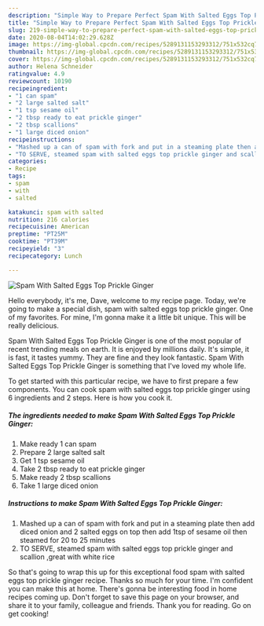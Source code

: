 ```yaml
---
description: "Simple Way to Prepare Perfect Spam With Salted Eggs Top Prickle Ginger"
title: "Simple Way to Prepare Perfect Spam With Salted Eggs Top Prickle Ginger"
slug: 219-simple-way-to-prepare-perfect-spam-with-salted-eggs-top-prickle-ginger
date: 2020-08-04T14:02:29.628Z
image: https://img-global.cpcdn.com/recipes/5289131153293312/751x532cq70/spam-with-salted-eggs-top-prickle-ginger-recipe-main-photo.jpg
thumbnail: https://img-global.cpcdn.com/recipes/5289131153293312/751x532cq70/spam-with-salted-eggs-top-prickle-ginger-recipe-main-photo.jpg
cover: https://img-global.cpcdn.com/recipes/5289131153293312/751x532cq70/spam-with-salted-eggs-top-prickle-ginger-recipe-main-photo.jpg
author: Helena Schneider
ratingvalue: 4.9
reviewcount: 10190
recipeingredient:
- "1 can spam"
- "2 large salted salt"
- "1 tsp sesame oil"
- "2 tbsp ready to eat prickle ginger"
- "2 tbsp scallions"
- "1 large diced onion"
recipeinstructions:
- "Mashed up a can of spam with fork and put in a steaming plate then add diced onion and 2 salted eggs on top then add 1tsp of sesame oil then steamed for 20 to 25 minutes"
- "TO SERVE, steamed spam with salted eggs top prickle ginger and scallion ,great  with white rice"
categories:
- Recipe
tags:
- spam
- with
- salted

katakunci: spam with salted 
nutrition: 216 calories
recipecuisine: American
preptime: "PT25M"
cooktime: "PT39M"
recipeyield: "3"
recipecategory: Lunch

---
```



![Spam With Salted Eggs Top Prickle Ginger](https://img-global.cpcdn.com/recipes/5289131153293312/751x532cq70/spam-with-salted-eggs-top-prickle-ginger-recipe-main-photo.jpg)

Hello everybody, it's me, Dave, welcome to my recipe page. Today, we're going to make a special dish, spam with salted eggs top prickle ginger. One of my favorites. For mine, I'm gonna make it a little bit unique. This will be really delicious.

Spam With Salted Eggs Top Prickle Ginger is one of the most popular of recent trending meals on earth. It is enjoyed by millions daily. It's simple, it is fast, it tastes yummy. They are fine and they look fantastic. Spam With Salted Eggs Top Prickle Ginger is something that I've loved my whole life.




To get started with this particular recipe, we have to first prepare a few components. You can cook spam with salted eggs top prickle ginger using 6 ingredients and 2 steps. Here is how you cook it.

<!--inarticleads1-->

##### The ingredients needed to make Spam With Salted Eggs Top Prickle Ginger:

1. Make ready 1 can spam
1. Prepare 2 large salted salt
1. Get 1 tsp sesame oil
1. Take 2 tbsp ready to eat prickle ginger
1. Make ready 2 tbsp scallions
1. Take 1 large diced onion




<!--inarticleads2-->

##### Instructions to make Spam With Salted Eggs Top Prickle Ginger:

1. Mashed up a can of spam with fork and put in a steaming plate then add diced onion and 2 salted eggs on top then add 1tsp of sesame oil then steamed for 20 to 25 minutes
1. TO SERVE, steamed spam with salted eggs top prickle ginger and scallion ,great  with white rice




So that's going to wrap this up for this exceptional food spam with salted eggs top prickle ginger recipe. Thanks so much for your time. I'm confident you can make this at home. There's gonna be interesting food in home recipes coming up. Don't forget to save this page on your browser, and share it to your family, colleague and friends. Thank you for reading. Go on get cooking!
